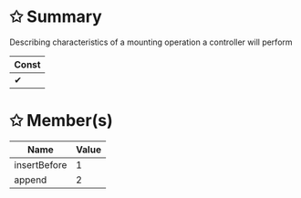 # &#10025; Summary

Describing characteristics of a mounting operation a controller will perform

| Const                        |
|------------------------------|
| ✔ |

# &#10025; Member(s)

| Name                                      | Value         |
|-------------------------------------------|---------------|
| insertBefore | 1 |
| append | 2 |